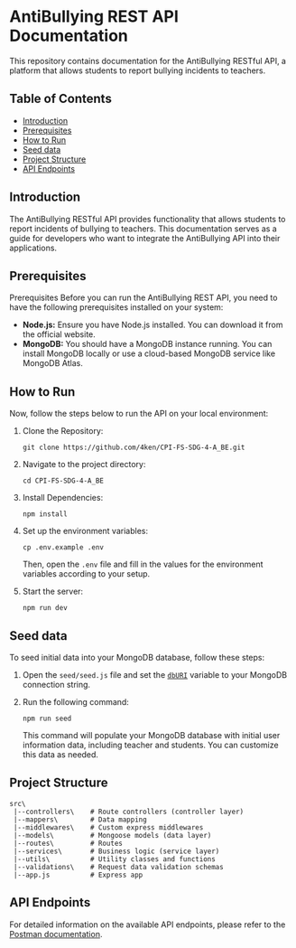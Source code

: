 # AntiBullying REST API Documentation

This repository contains documentation for the AntiBullying RESTful API, a platform that allows students to report bullying incidents to teachers.

## Table of Contents

- [Introduction](#introduction)
- [Prerequisites](#prerequisites)
- [How to Run](#how-to-run)
- [Seed data](#seed-data)
- [Project Structure](#project-structure)
- [API Endpoints](#api-endpoints)

## Introduction

The AntiBullying RESTful API provides functionality that allows students to report incidents of bullying to teachers. This documentation serves as a guide for developers who want to integrate the AntiBullying API into their applications.

## Prerequisites

Prerequisites
Before you can run the AntiBullying REST API, you need to have the following prerequisites installed on your system:

- **Node.js:** Ensure you have Node.js installed. You can download it from the official website.
- **MongoDB:** You should have a MongoDB instance running. You can install MongoDB locally or use a cloud-based MongoDB service like MongoDB Atlas.

## How to Run

Now, follow the steps below to run the API on your local environment:

1. Clone the Repository:

   ```
   git clone https://github.com/4ken/CPI-FS-SDG-4-A_BE.git
   ```

2. Navigate to the project directory:

   ```
   cd CPI-FS-SDG-4-A_BE
   ```

3. Install Dependencies:

   ```
   npm install
   ```

4. Set up the environment variables:

   ```
   cp .env.example .env
   ```

   Then, open the `.env` file and fill in the values for the environment variables according to your setup.

5. Start the server:
   ```
   npm run dev
   ```

## Seed data

To seed initial data into your MongoDB database, follow these steps:

1. Open the `seed/seed.js` file and set the [`dbURI`](./seed/seed.js#L8) variable to your MongoDB connection string.

2. Run the following command:

   ```
   npm run seed
   ```

   This command will populate your MongoDB database with initial user information data, including teacher and students. You can customize this data as needed.

## Project Structure

```
src\
 |--controllers\    # Route controllers (controller layer)
 |--mappers\        # Data mapping
 |--middlewares\    # Custom express middlewares
 |--models\         # Mongoose models (data layer)
 |--routes\         # Routes
 |--services\       # Business logic (service layer)
 |--utils\          # Utility classes and functions
 |--validations\    # Request data validation schemas
 |--app.js          # Express app
```

## API Endpoints

For detailed information on the available API endpoints, please refer to the [Postman documentation](https://documenter.getpostman.com/view/30550520/2s9YRB2Bda).
